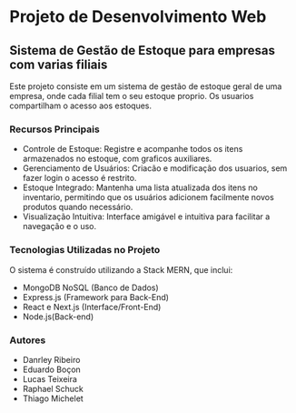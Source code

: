 <h1>Projeto de Desenvolvimento Web</h1>
<h2>Sistema de Gestão de Estoque para empresas com varias filiais</h2>

Este projeto consiste em um sistema de gestão de estoque geral de uma empresa, onde cada filial tem o seu estoque proprio. Os usuarios compartilham o acesso aos estoques.


<h3>Recursos Principais</h3>

- Controle de Estoque: Registre e acompanhe todos os itens armazenados no estoque, com graficos auxiliares.
- Gerenciamento de Usuários: Criacão e modificação dos usuarios, sem fazer login o acesso é restrito.
- Estoque Integrado: Mantenha uma lista atualizada dos itens no inventario, permitindo que os usuários adicionem facilmente novos produtos quando necessário.
- Visualização Intuitiva: Interface amigável e intuitiva para facilitar a navegação e o uso.<br>


<h3>Tecnologias Utilizadas no Projeto</h3>

O sistema é construído utilizando a Stack MERN, que inclui:
- MongoDB NoSQL (Banco de Dados)
- Express.js (Framework para Back-End)
- React e Next.js (Interface/Front-End)
- Node.js(Back-end)


<h3>Autores</h3>

- Danrley Ribeiro
- Eduardo Boçon
- Lucas Teixeira
- Raphael Schuck
- Thiago Michelet
